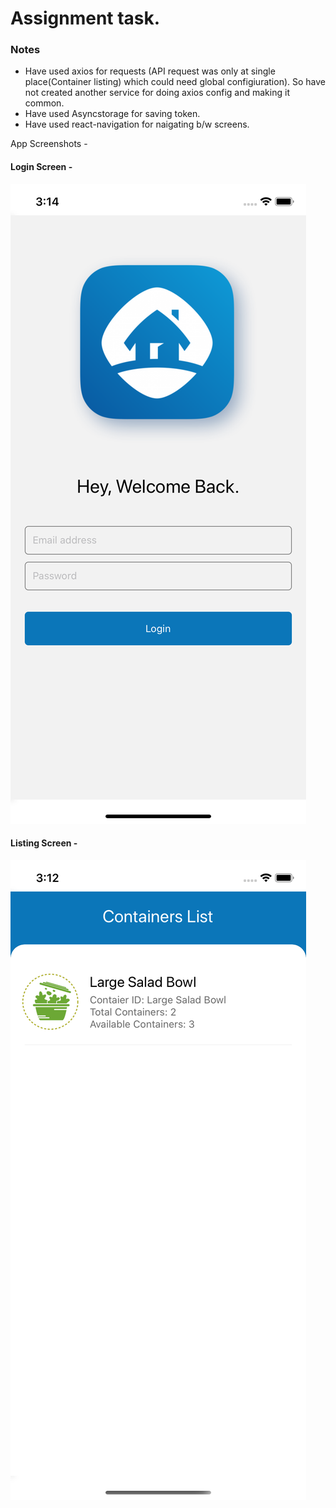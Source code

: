 # Assignment task.

### Notes
- Have used axios for requests (API request was only at single place(Container listing) which could need global configiuration). So have not created another service for doing axios config and making it common.
- Have used Asyncstorage for saving token.
- Have used react-navigation for naigating b/w screens.

App Screenshots - 

#### Login Screen -
![Login](https://github.com/Anuj-Raghuvanshi/login-and-listing/blob/master/login.png)

#### Listing Screen -
![Login](https://github.com/Anuj-Raghuvanshi/login-and-listing/blob/master/list.png)

